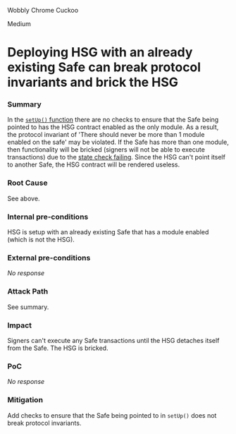 Wobbly Chrome Cuckoo

Medium

# Deploying HSG with an already existing Safe can break protocol invariants and brick the HSG

### Summary

In the [`setUp()` function](https://github.com/Hats-Protocol/hats-zodiac/blob/8576776f45d31e1bfde26a72235b2b46a9028b24/src/HatsSignerGate.sol#L179) there are no checks to ensure that the Safe being pointed to has the HSG contract enabled as the only module. As a result, the protocol invariant of 'There should never be more than 1 module enabled on the safe' may be violated. If the Safe has more than one module, then functionality will be bricked (signers will not be able to execute transactions) due to the [state check failing](https://github.com/Hats-Protocol/hats-zodiac/blob/8576776f45d31e1bfde26a72235b2b46a9028b24/src/HatsSignerGate.sol#L968-L975). Since the HSG can't point itself to another Safe, the HSG contract will be rendered useless.

### Root Cause

See above.

### Internal pre-conditions

HSG is setup with an already existing Safe that has a module enabled (which is not the HSG).

### External pre-conditions

_No response_

### Attack Path

See summary.

### Impact

Signers can't execute any Safe transactions until the HSG detaches itself from the Safe. The HSG is bricked.

### PoC

_No response_

### Mitigation

Add checks to ensure that the Safe being pointed to in `setUp()` does not break protocol invariants.